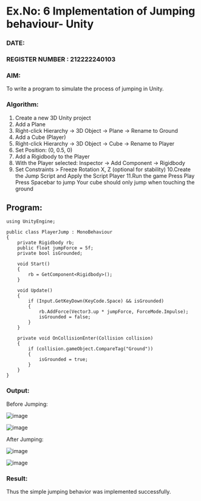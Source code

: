 # Ex.No: 6  Implementation of Jumping  behaviour- Unity
### DATE:                                                                            
### REGISTER NUMBER : 212222240103
### AIM: 
To write a program to simulate the process of jumping in Unity.
### Algorithm:

1. Create a new 3D Unity project
2. Add a Plane
3. Right-click Hierarchy → 3D Object → Plane → Rename to Ground
4. Add a Cube (Player)
5. Right-click Hierarchy → 3D Object → Cube → Rename to Player
6. Set Position: (0, 0.5, 0)
7. Add a Rigidbody to the Player
8. With the Player selected: Inspector → Add Component → Rigidbody
9. Set Constraints > Freeze Rotation X, Z (optional for stability)
10.Create the Jump Script and Apply the Script Player
11.Run the game
Press Play
Press Spacebar to jump
Your cube should only jump when touching the ground

###
## Program:
```
using UnityEngine;

public class PlayerJump : MonoBehaviour
{
    private Rigidbody rb;
    public float jumpForce = 5f;
    private bool isGrounded;

    void Start()
    {
        rb = GetComponent<Rigidbody>();
    }

    void Update()
    {
        if (Input.GetKeyDown(KeyCode.Space) && isGrounded)
        {
            rb.AddForce(Vector3.up * jumpForce, ForceMode.Impulse);
            isGrounded = false;
        }
    }

    private void OnCollisionEnter(Collision collision)
    {
        if (collision.gameObject.CompareTag("Ground"))
        {
            isGrounded = true;
        }
    }
}
```
### Output:

Before Jumping:

![image](https://github.com/user-attachments/assets/1815f016-1df9-4893-a324-6eaed021824e)

![image](https://github.com/user-attachments/assets/5b582539-d143-477c-a7a0-37203282b20d)

After Jumping:

![image](https://github.com/user-attachments/assets/b86d05a3-8e0f-46bf-bf43-80e5a68d9357)

![image](https://github.com/user-attachments/assets/9e9ba1d0-ac08-4a13-bfc6-9777680fe443)

### Result:
Thus the simple jumping behavior was implemented successfully.
